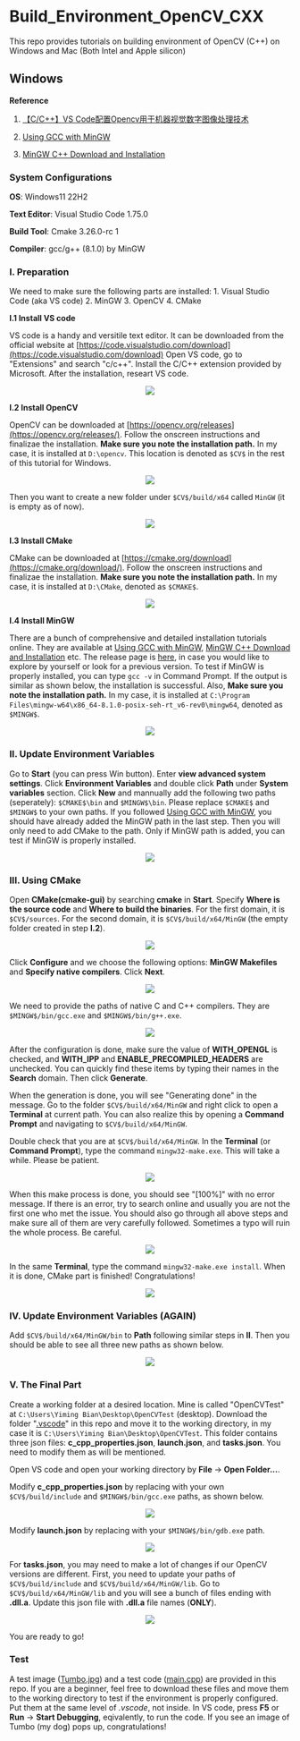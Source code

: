 # Build_Environment_OpenCV_CXX
This repo provides tutorials on building environment of OpenCV (C++) on Windows and Mac (Both Intel and Apple silicon)

## Windows
**Reference**

1. [【C/C++】VS Code配置Opencv用于机器视觉数字图像处理技术](https://blog.csdn.net/qq_37365857/article/details/103490774?utm_medium=distribute.pc_relevant.none-task-blog-2~default~baidujs_baidulandingword~default-4-103490774-blog-124402319.pc_relevant_3mothn_strategy_and_data_recovery&spm=1001.2101.3001.4242.3&utm_relevant_index=7)

2. [Using GCC with MinGW](https://code.visualstudio.com/docs/cpp/config-mingw)

3. [MinGW C++ Download and Installation](https://www.ics.uci.edu/~pattis/common/handouts/mingweclipse/mingw.html)

### **System Configurations**

**OS**: Windows11 22H2

**Text Editor**: Visual Studio Code 1.75.0

**Build Tool**: Cmake 3.26.0-rc 1

**Compiler**: gcc/g++ (8.1.0) by MinGW 

### **I. Preparation**
We need to make sure the following parts are installed: 1. Visual Studio Code (aka VS code) 2. MinGW 3. OpenCV 4. CMake

**I.1 Install VS code**

VS code is a handy and versitile text editor. It can be downloaded from the official website at [https://code.visualstudio.com/download](https://code.visualstudio.com/download)
Open VS code, go to "Extensions" and search "c/c++". Install the C/C++ extension provided by Microsoft. After the installation, researt VS code.

<p align="center">
  <img src="./screenshot/win/win_1.png">
</p>

**I.2 Install OpenCV**

OpenCV can be downloaded at [https://opencv.org/releases](https://opencv.org/releases/). Follow the onscreen instructions and finalizae the installation. **Make sure you note the installation path.** In my case, it is installed at `D:\opencv`. This location is denoted as `$CV$` in the rest of this tutorial for Windows.

<p align="center">
  <img src="./screenshot/win/win_2.png">
</p>

Then you want to create a new folder under `$CV$/build/x64` called `MinGW` (it is empty as of now).

<p align="center">
  <img src="./screenshot/win/win_3.png">
</p>

**I.3 Install CMake**

CMake can be downloaded at [https://cmake.org/download](https://cmake.org/download/). Follow the onscreen instructions and finalizae the installation. **Make sure you note the installation path.** In my case, it is installed at `D:\CMake`, denoted as `$CMAKE$`.

<p align="center">
  <img src="./screenshot/win/win_4_new.png">
</p>

**I.4 Install MinGW**

There are a bunch of comprehensive and detailed installation tutorials online. They are available at [Using GCC with MinGW](https://code.visualstudio.com/docs/cpp/config-mingw), [MinGW C++ Download and Installation](https://www.ics.uci.edu/~pattis/common/handouts/mingweclipse/mingw.html) etc. The release page is [here](https://sourceforge.net/projects/mingw-w64/files/mingw-w64/mingw-w64-release/), in case you would like to explore by yourself or look for a previous version. To test if MinGW is properly installed, you can type `gcc -v` in Command Prompt. If the output is similar as shown below, the installation is successful. Also, **Make sure you note the installation path.** In my case, it is installed at `C:\Program Files\mingw-w64\x86_64-8.1.0-posix-seh-rt_v6-rev0\mingw64`, denoted as `$MINGW$`.

<p align="center">
  <img src="./screenshot/win/win_6.png">
</p>

### **II. Update Environment Variables**

Go to **Start** (you can press Win button). Enter **view advanced system settings**. Click **Environment Variables** and double click **Path** under **System variables** section. Click **New** and mannually add the following two paths (seperately): `$CMAKE$\bin` and `$MINGW$\bin`. Please replace `$CMAKE$` and `$MINGW$` to your own paths. If you followed [Using GCC with MinGW](https://code.visualstudio.com/docs/cpp/config-mingw), you should have already added the MinGW path in the last step. Then you will only need to add CMake to the path. Only if MinGW path is added, you can test if MinGW is properly installed.

<p align="center">
  <img src="./screenshot/win/win_5_p1.png">
</p>

### **III. Using CMake**

Open **CMake(cmake-gui)** by searching **cmake** in **Start**. Specify **Where is the source code** and **Where to build the binaries**.  For the first domain, it is `$CV$/sources`. For the second domain, it is `$CV$/build/x64/MinGW` (the empty folder created in step **I.2**).

<p align="center">
  <img src="./screenshot/win/win_7.png">
</p>

Click **Configure** and we choose the following options: **MinGW Makefiles** and **Specify native compilers**. Click **Next**.

<p align="center">
  <img src="./screenshot/win/win_8_1.png">
</p>

We need to provide the paths of native C and C++ compilers. They are `$MINGW$/bin/gcc.exe` and `$MINGW$/bin/g++.exe`.

<p align="center">
  <img src="./screenshot/win/win_8_2.png">
</p>

After the configuration is done, make sure the value of **WITH_OPENGL** is checked, and **WITH_IPP** and **ENABLE_PRECOMPILED_HEADERS** are unchecked. You can quickly find these items by typing their names in the **Search** domain. Then click **Generate**.

When the generation is done, you will see "Generating done" in the message. Go to the folder `$CV$/build/x64/MinGW` and right click to open a **Terminal** at current path. You can also realize this by opening a **Command Prompt** and navigating to `$CV$/build/x64/MinGW`. 

Double check that you are at `$CV$/build/x64/MinGW`. In the **Terminal** (or **Command Prompt**), type the command `mingw32-make.exe`. This will take a while. Please be patient.

<p align="center">
  <img src="./screenshot/win/win_make_start.png">
</p>

When this make process is done, you should see "[100%]" with no error message. If there is an error, try to search online and usually you are not the first one who met the issue. You should also go through all above steps and make sure all of them are very carefully followed. Sometimes a typo will ruin the whole process. Be careful.

<p align="center">
  <img src="./screenshot/win/win_make_end.png">
</p>

In the same **Terminal**, type the command `mingw32-make.exe install`. When it is done, CMake part is finished! Congratulations!

<p align="center">
  <img src="./screenshot/win/win_make_install.png">
</p>

### **IV. Update Environment Variables (AGAIN)**

Add `$CV$/build/x64/MinGW/bin` to **Path** following similar steps in **II**. Then you should be able to see all three new paths as shown below.

<p align="center">
  <img src="./screenshot/win/win_5_p2.png">
</p>

### **V. The Final Part**

Create a working folder at a desired location. Mine is called "OpenCVTest" at `C:\Users\Yiming Bian\Desktop\OpenCVTest` (desktop). Download the folder "[.vscode](./.vscode)" in this repo and move it to the working directory, in my case it is `C:\Users\Yiming Bian\Desktop\OpenCVTest`. This folder contains three json files: **c_cpp_properties.json**, **launch.json**, and **tasks.json**. You need to modify them as will be mentioned.

Open VS code and open your working directory by **File** -> **Open Folder...**. 

Modify **c_cpp_properties.json** by replacing with your own `$CV$/build/include` and `$MINGW$/bin/gcc.exe` paths, as shown below.

<p align="center">
  <img src="./screenshot/win/win_9_new.png">
</p>

Modify **launch.json** by replacing with your `$MINGW$/bin/gdb.exe` path.

<p align="center">
  <img src="./screenshot/win/win_10_new.png">
</p>

For **tasks.json**, you may need to make a lot of changes if our OpenCV versions are different. First, you need to update your paths of `$CV$/build/include` and `$CV$/build/x64/MinGW/lib`. Go to `$CV$/build/x64/MinGW/lib` and you will see a bunch of files ending with **.dll.a**. Update this json file with **.dll.a** file names (**ONLY**).  

<p align="center">
  <img src="./screenshot/win/win_11_new.png">
</p>

You are ready to go!

### **Test**

A test image ([Tumbo.jpg](./Tumbo.jpg)) and a test code ([main.cpp](./main.cpp)) are provided in this repo. If you are a beginner, feel free to download these files and move them to the working directory to test if the environment is properly configured. Put them at the same level of *.vscode*, not inside. In VS code, press **F5** or **Run** -> **Start Debugging**, eqivalently, to run the code. If you see an image of Tumbo (my dog) pops up, congratulations! 
